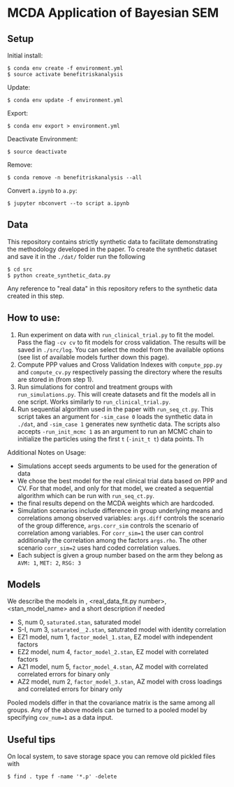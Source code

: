 # MCDA Application of Bayesian SEM

## Setup

Initial install:

    $ conda env create -f environment.yml
    $ source activate benefitriskanalysis

Update:

    $ conda env update -f environment.yml
    
Export: 

    $ conda env export > environment.yml

Deactivate Environment:

    $ source deactivate

Remove:

    $ conda remove -n benefitriskanalysis --all


Convert `a.ipynb` to `a.py`:

    $ jupyter nbconvert --to script a.ipynb

## Data 

This repository contains strictly synthetic data to facilitate demonstrating the methodology developed in the paper. To create the synthetic dataset and save it in the `./dat/` folder run the following

    $ cd src
    $ python create_synthetic_data.py

Any reference to "real data" in this repository refers to the synthetic data created in this step.


## How to use:

1. Run experiment on data with `run_clinical_trial.py` to fit the model. Pass the flag `-cv cv` to fit models for cross validation. The results will be saved in `./src/log`. You can select the model from the available options (see list of available models further down this page).
2. Compute PPP values and Cross Validation Indexes with `compute_ppp.py` and `compute_cv.py` respectively passing the directory where the results are stored in (from step 1). 
3. Run simulations for control and treatment groups with `run_simulations.py`. This will create datasets and fit the models all in one script. Works similarly to `run_clinical_trial.py`.
4. Run sequential algorithm used in the paper with `run_seq_ct.py`. This script takes an argument for `-sim_case 0` loads the synthetic data in `./dat`, and `-sim_case 1` generates new synthetic data. The scripts also accepts `-run_init_mcmc 1` as an argument to run an MCMC chain to initialize the particles using the first `t` (`-init_t t`) data points. Th


Additional Notes on Usage: 

* Simulations accept seeds arguments to be used for the generation of data
* We chose the best model for the real clinical trial data based on PPP and CV. For that model, and only for that model, we created a sequential algorithm which can be run with `run_seq_ct.py`. 
* the final results depend on the MCDA weights which are hardcoded. 
* Simulation scenarios include difference in group underlying means and correlations among observed variables: `args.diff` controls the scenario of the group difference, `args.corr_sim` controls the scenario of correlation among variables. For `corr_sim=1` the user can control additionally the correlation among the factors `args.rho`. The other scenario `corr_sim=2`  uses hard coded correlation values. 
* Each subject is given a group number based on the arm they belong as `AVM: 1`, `MET: 2`, `RSG: 3`


## Models

We describe the models in <short name>, <real_data_fit.py number>, <stan_model_name> and a short description if needed

* S, num 0, `saturated.stan`, saturated model
* S-I, num 3, `saturated__2.stan`, satutrated model with identity correlation 
* EZ1 model, num 1, `factor_model_1.stan`, EZ model with independent factors  
* EZ2 model, num 4, `factor_model_2.stan`, EZ model with correlated factors 
* AZ1 model, num 5, `factor_model_4.stan`, AZ model with correlated correlated errors for binary only
* AZ2 model, num 2, `factor_model_3.stan`, AZ model with cross loadings and correlated errors for binary only

Pooled models differ in that the covariance matrix is the same among all groups.
Any of the above models can be turned to a pooled model by specifying `cov_num=1` as a data input.

## Useful tips

On local system, to save storage space you can remove old pickled files with

    $ find . type f -name '*.p' -delete
